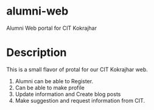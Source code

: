 alumni-web
==========

Alumni Web portal for CIT Kokrajhar

Description
===========
This is a small flavor of protal for our CIT Kokrajhar web.

1. Alumni can be able to Register.
2. Can be able to make profile
3. Update information and Create blog posts
4. Make suggestion and request information from CIT.



